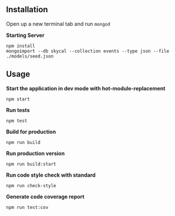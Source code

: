 ## Installation

Open up a new terminal tab and run `mongod`

**Starting Server**
```
npm install
mongoimport --db skycal --collection events --type json --file ./models/seed.json
```

## Usage

**Start the application in dev mode with hot-module-replacement**
```
npm start
```

**Run tests**
```
npm test
```

**Build for production**
```
npm run build
```

**Run production version**
```
npm run build:start
```

**Run code style check with standard**
```
npm run check-style
```

**Generate code coverage report**
```
npm run test:cov
```